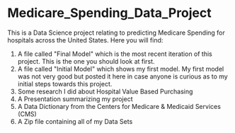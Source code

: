 # Medicare_Spending_Data_Project

This is a Data Science project relating to predicting Medicare Spending for hospitals across the United States. Here you will find:
1. A file called "Final Model" which is the most recent iteration of this project. This is the one you should look at first. 
2. A file called "Initial Model" which shows my first model. My first model was not very good but posted it here in case anyone is curious as to my initial steps towards this project. 
3. Some research I did about Hospital Value Based Purchasing 
4. A Presentation summarizing my project
5. A Data Dictionary from the Centers for Medicare & Medicaid Services (CMS)
6. A Zip file containing all of my Data Sets
